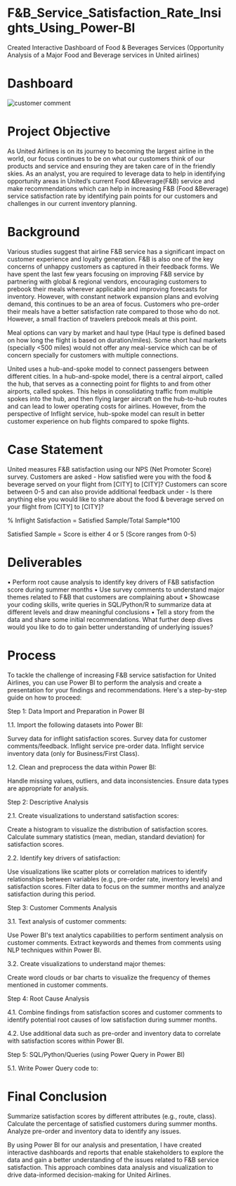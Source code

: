 # F&B_Service_Satisfaction_Rate_Insights_Using_Power-BI
Created Interactive Dashboard of Food & Beverages Services (Opportunity Analysis of a Major Food and Beverage services in United airlines)

# Dashboard

![customer comment](https://github.com/Ash-pixel10/redesigned-journey/assets/83878199/6dd4fa11-ab8a-4fd5-bcbd-6134080b9a3b)

# Project Objective

As United Airlines is on its journey to becoming the largest airline in the world, our focus continues to be on what our customers think of our products and service and ensuring they are taken care of in the friendly skies. As an analyst, you are required to leverage data to help in identifying opportunity areas in United’s current Food &Beverage(F&B) service and make recommendations which can help in increasing F&B (Food &Beverage) service satisfaction rate by identifying pain points for our customers and challenges in our current inventory planning.

# Background

Various studies suggest that airline F&B service has a significant impact on customer experience and loyalty generation. F&B is also one of the key concerns of unhappy customers as captured in their feedback forms. We have spent the last few years focusing on improving F&B service by partnering with global & regional vendors, encouraging customers to prebook their meals wherever applicable and improving forecasts for inventory. However, with constant network expansion plans and evolving demand, this continues to be an area of focus. Customers who pre-order their meals have a better satisfaction rate compared to those who do not. However, a small fraction of travelers prebook meals at this point.

Meal options can vary by market and haul type (Haul type is defined based on how long the flight is based on duration/miles). Some short haul markets (specially <500 miles) would not offer any meal-service which can be of concern specially for customers with multiple connections.

United uses a hub-and-spoke model to connect passengers between different cities. In a hub-and-spoke model, there is a central airport, called the hub, that serves as a connecting point for flights to and from other airports, called spokes. This helps in consolidating traffic from multiple spokes into the hub, and then flying larger aircraft on the hub-to-hub routes and can lead to lower operating costs for airlines. However, from the perspective of Inflight service, hub-spoke model can result in better customer experience on hub flights compared to spoke flights.

# Case Statement

United measures F&B satisfaction using our NPS (Net Promoter Score) survey. Customers are asked - How satisfied were you with the food & beverage served on your flight from [CITY] to [CITY]? Customers can score between 0-5 and can also provide additional feedback under - Is there anything else you would like to share about the food & beverage served on your flight from [CITY] to [CITY]?

% Inflight Satisfaction = Satisfied Sample/Total Sample*100

Satisfied Sample = Score is either 4 or 5 (Score ranges from 0-5)

# Deliverables

• Perform root cause analysis to identify    key drivers of F&B satisfaction score during summer months
• Use survey comments to understand major themes related to F&B that customers are complaining about
• Showcase your coding skills, write queries in SQL/Python/R to summarize data at different levels and draw meaningful conclusions
• Tell a story from the data and share some initial recommendations. What further deep dives would you like to do to gain better understanding of underlying issues?

# Process 

To tackle the challenge of increasing F&B service satisfaction for United Airlines, you can use Power BI to perform the analysis and create a presentation for your findings and recommendations. Here's a step-by-step guide on how to proceed:

Step 1: Data Import and Preparation in Power BI

1.1. Import the following datasets into Power BI:

Survey data for inflight satisfaction scores.
Survey data for customer comments/feedback.
Inflight service pre-order data.
Inflight service inventory data (only for Business/First Class).

1.2. Clean and preprocess the data within Power BI:

Handle missing values, outliers, and data inconsistencies.
Ensure data types are appropriate for analysis.

Step 2: Descriptive Analysis

2.1. Create visualizations to understand satisfaction scores:

Create a histogram to visualize the distribution of satisfaction scores.
Calculate summary statistics (mean, median, standard deviation) for satisfaction scores.

2.2. Identify key drivers of satisfaction:

Use visualizations like scatter plots or correlation matrices to identify relationships between variables (e.g., pre-order rate, inventory levels) and satisfaction scores.
Filter data to focus on the summer months and analyze satisfaction during this period.

Step 3: Customer Comments Analysis

3.1. Text analysis of customer comments:

Use Power BI's text analytics capabilities to perform sentiment analysis on customer comments.
Extract keywords and themes from comments using NLP techniques within Power BI.

3.2. Create visualizations to understand major themes:

Create word clouds or bar charts to visualize the frequency of themes mentioned in customer comments.

Step 4: Root Cause Analysis

4.1. Combine findings from satisfaction scores and customer comments to identify potential root causes of low satisfaction during summer months.

4.2. Use additional data such as pre-order and inventory data to correlate with satisfaction scores within Power BI.

Step 5: SQL/Python/Queries (using Power Query in Power BI)

5.1. Write Power Query code to:

# Final Conclusion

Summarize satisfaction scores by different attributes (e.g., route, class).
Calculate the percentage of satisfied customers during summer months.
Analyze pre-order and inventory data to identify any issues.


By using Power BI for our analysis and presentation, I have created interactive dashboards and reports that enable stakeholders to explore the data and gain a better understanding of the issues related to F&B service satisfaction. This approach combines data analysis and visualization to drive data-informed decision-making for United Airlines.

